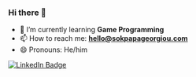 ### Hi there 👋

- 🌱 I’m currently learning **Game Programming**
- 📫 How to reach me: **hello@sokpapageorgiou.com**
- 😄 Pronouns: He/him

<div id="badges">
  <a href="https://www.linkedin.com/feed/">
    <img src="https://img.shields.io/badge/LinkedIn-blue?style=for-the-badge&logo=linkedin&logoColor=white" alt="LinkedIn Badge"/>
  </a>
</div>
